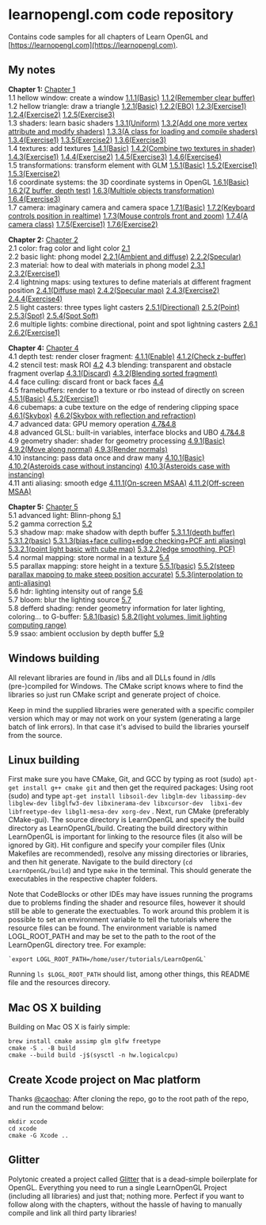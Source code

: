 # learnopengl.com code repository
Contains code samples for all chapters of Learn OpenGL and [https://learnopengl.com](https://learnopengl.com). 

## My notes
__Chapter 1:__ [Chapter 1](https://github.com/chenxy368/LearnOpenGL/tree/master/src/1.getting_started)  
1.1 hellow window: create a window [1.1.1(Basic)](https://github.com/chenxy368/LearnOpenGL/tree/master/src/1.getting_started/1.1.hello_window) [1.1.2(Remember clear buffer)](https://github.com/chenxy368/LearnOpenGL/tree/master/src/1.getting_started/1.2.hello_window_clear)  
1.2 hellow triangle: draw a triangle [1.2.1(Basic)](https://github.com/chenxy368/LearnOpenGL/tree/master/src/1.getting_started/2.1.hello_triangle) 
[1.2.2(EBO)](https://github.com/chenxy368/LearnOpenGL/tree/master/src/1.getting_started/2.2.hello_triangle_indexed) 
[1.2.3(Exercise1)](https://github.com/chenxy368/LearnOpenGL/tree/master/src/1.getting_started/2.3.hello_triangle_exercise1) 
[1.2.4(Exercise2)](https://github.com/chenxy368/LearnOpenGL/tree/master/src/1.getting_started/2.4.hello_triangle_exercise2)
[1.2.5(Exercise3)](https://github.com/chenxy368/LearnOpenGL/tree/master/src/1.getting_started/2.5.hello_triangle_exercise3)  
1.3 shaders: learn basic shaders [1.3.1(Uniform)](https://github.com/chenxy368/LearnOpenGL/tree/master/src/1.getting_started/3.1.shaders_uniform)
[1.3.2(Add one more vertex attribute and modify shaders)](https://github.com/chenxy368/LearnOpenGL/tree/master/src/1.getting_started/3.2.shaders_interpolation) 
[1.3.3(A class for loading and compile shaders)](https://github.com/chenxy368/LearnOpenGL/tree/master/src/1.getting_started/3.3.shaders_class) 
[1.3.4(Exercise1)](https://github.com/chenxy368/LearnOpenGL/tree/master/src/1.getting_started/3.4.shaders_exercise1)
[1.3.5(Exercise2)](https://github.com/chenxy368/LearnOpenGL/tree/master/src/1.getting_started/3.5.shaders_exercise2)
[1.3.6(Exercise3)](https://github.com/chenxy368/LearnOpenGL/tree/master/src/1.getting_started/3.6.shaders_exercise3)  
1.4 textures: add textures [1.4.1(Basic)](https://github.com/chenxy368/LearnOpenGL/tree/master/src/1.getting_started/4.1.textures) 
[1.4.2(Combine two textures in shader)](https://github.com/chenxy368/LearnOpenGL/tree/master/src/1.getting_started/4.2.textures_combined)
[1.4.3(Exercise1)](https://github.com/chenxy368/LearnOpenGL/tree/master/src/1.getting_started/4.3.textures_exercise1)
[1.4.4(Exercise2)](https://github.com/chenxy368/LearnOpenGL/tree/master/src/1.getting_started/4.4.textures_exercise2)
[1.4.5(Exercise3)](https://github.com/chenxy368/LearnOpenGL/tree/master/src/1.getting_started/4.5.textures_exercise3)
[1.4.6(Exercise4)](https://github.com/chenxy368/LearnOpenGL/tree/master/src/1.getting_started/4.6.textures_exercise4)  
1.5 transformations: transform element with GLM [1.5.1(Basic)](https://github.com/chenxy368/LearnOpenGL/tree/master/src/1.getting_started/5.1.transformations) 
[1.5.2(Exercise1)](https://github.com/chenxy368/LearnOpenGL/tree/master/src/1.getting_started/5.2.transformations_exercise1)
[1.5.3(Exercise2)](https://github.com/chenxy368/LearnOpenGL/tree/master/src/1.getting_started/5.2.transformations_exercise2)  
1.6 coordinate systems: the 3D coordinate systems in OpenGL [1.6.1(Basic)](https://github.com/chenxy368/LearnOpenGL/tree/master/src/1.getting_started/6.1.coordinate_systems) 
[1.6.2(Z buffer, depth test)](https://github.com/chenxy368/LearnOpenGL/tree/master/src/1.getting_started/6.2.coordinate_systems_depth) 
[1.6.3(Multiple objects transformation)](https://github.com/chenxy368/LearnOpenGL/tree/master/src/1.getting_started/6.3.coordinate_systems_multiple) 
[1.6.4(Exercise3)](https://github.com/chenxy368/LearnOpenGL/tree/master/src/1.getting_started/6.4.coordinate_systems_exercise3)  
1.7 camera: imaginary camera and camera space [1.7.1(Basic)](https://github.com/chenxy368/LearnOpenGL/tree/master/src/1.getting_started/7.1.camera_circle) 
[1.7.2(Keyboard controls position in realtime)](https://github.com/chenxy368/LearnOpenGL/tree/master/src/1.getting_started/7.2.camera_keyboard_dt) 
[1.7.3(Mouse controls front and zoom)](https://github.com/chenxy368/LearnOpenGL/tree/master/src/1.getting_started/7.3.camera_mouse_zoom) 
[1.7.4(A camera class)](https://github.com/chenxy368/LearnOpenGL/tree/master/src/1.getting_started/7.4.camera_class) 
[1.7.5(Exercise1)](https://github.com/chenxy368/LearnOpenGL/tree/master/src/1.getting_started/7.5.camera_exercise1) 
[1.7.6(Exercise2)](https://github.com/chenxy368/LearnOpenGL/tree/master/src/1.getting_started/7.6.camera_exercise2)

__Chapter 2:__ [Chapter 2](https://github.com/chenxy368/LearnOpenGLWithNotes/tree/master/src/2.lighting)  
2.1 color: frag color and light color [2.1](https://github.com/chenxy368/LearnOpenGLWithNotes/tree/master/src/2.lighting/1.colors)  
2.2 basic light: phong model [2.2.1(Ambient and diffuse)](https://github.com/chenxy368/LearnOpenGLWithNotes/tree/master/src/2.lighting/2.1.basic_lighting_diffuse) 
[2.2.2(Specular)](https://github.com/chenxy368/LearnOpenGLWithNotes/tree/master/src/2.lighting/2.2.basic_lighting_specular)  
2.3 material: how to deal with materials in phong model [2.3.1](https://github.com/chenxy368/LearnOpenGLWithNotes/tree/master/src/2.lighting/3.1.materials) 
[2.3.2(Exercise1)](https://github.com/chenxy368/LearnOpenGLWithNotes/tree/master/src/2.lighting/3.2.materials_exercise1)  
2.4 lightning maps: using textures to define materials at different fragment position 
[2.4.1(Diffuse map)](https://github.com/chenxy368/LearnOpenGLWithNotes/tree/master/src/2.lighting/4.1.lighting_maps_diffuse_map) 
[2.4.2(Specular map)](https://github.com/chenxy368/LearnOpenGLWithNotes/tree/master/src/2.lighting/4.2.lighting_maps_specular_map) 
[2.4.3(Exercise2)](https://github.com/chenxy368/LearnOpenGLWithNotes/tree/master/src/2.lighting/4.3.lighting_maps_exercise2)
[2.4.4(Exercise4)](https://github.com/chenxy368/LearnOpenGLWithNotes/tree/master/src/2.lighting/4.4.lighting_maps_exercise4)  
2.5 light casters: three types light casters 
[2.5.1(Directional)](https://github.com/chenxy368/LearnOpenGLWithNotes/tree/master/src/2.lighting/5.1.light_casters_directional) 
[2.5.2(Point)](https://github.com/chenxy368/LearnOpenGLWithNotes/tree/master/src/2.lighting/5.2.light_casters_point)
[2.5.3(Spot)](https://github.com/chenxy368/LearnOpenGLWithNotes/tree/master/src/2.lighting/5.3.light_casters_spot)
[2.5.4(Spot Soft)](https://github.com/chenxy368/LearnOpenGLWithNotes/tree/master/src/2.lighting/5.4.light_casters_spot_soft)  
2.6 multiple lights: combine directional, point and spot lightning casters 
[2.6.1](https://github.com/chenxy368/LearnOpenGLWithNotes/tree/master/src/2.lighting/6.multiple_lights)
[2.6.2(Exercise1)](https://github.com/chenxy368/LearnOpenGLWithNotes/tree/master/src/2.lighting/6.multiple_lights_exercise1)

__Chapter 4:__ [Chapter 4](https://github.com/chenxy368/LearnOpenGLWithNotes/tree/master/src/4.advanced_opengl)  
4.1 depth test: render closer fragment: [4.1.1(Enable)](https://github.com/chenxy368/LearnOpenGLWithNotes/tree/master/src/4.advanced_opengl/1.1.depth_testing)
[4.1.2(Check z-buffer)](https://github.com/chenxy368/LearnOpenGLWithNotes/tree/master/src/4.advanced_opengl/1.2.depth_testing_view)
4.2 stencil test: mask ROI [4.2](https://github.com/chenxy368/LearnOpenGLWithNotes/tree/master/src/4.advanced_opengl/2.stencil_testing)
4.3 blending: transparent and obstacle fragment overlap 
[4.3.1(Discard)](https://github.com/chenxy368/LearnOpenGLWithNotes/tree/master/src/4.advanced_opengl/3.1.blending_discard) 
[4.3.2(Blending sorted fragment)](https://github.com/chenxy368/LearnOpenGLWithNotes/tree/master/src/4.advanced_opengl/3.2.blending_sort)  
4.4 face culling: discard front or back faces [4.4](https://github.com/chenxy368/LearnOpenGLWithNotes/tree/master/src/4.advanced_opengl/4.face_culling_exercise1)  
4.5 framebuffers: render to a texture or rbo instead of directly on screen 
[4.5.1(Basic)](https://github.com/chenxy368/LearnOpenGLWithNotes/tree/master/src/4.advanced_opengl/5.1.framebuffers) 
[4.5.2(Exercise1)](https://github.com/chenxy368/LearnOpenGLWithNotes/tree/master/src/4.advanced_opengl/5.2.framebuffers_exercise1)  
4.6 cubemaps: a cube texture on the edge of rendering clipping space 
[4.6.1(Skybox)](https://github.com/chenxy368/LearnOpenGLWithNotes/tree/master/src/4.advanced_opengl/6.1.cubemaps_skybox)
[4.6.2(Skybox with reflection and refraction)](https://github.com/chenxy368/LearnOpenGLWithNotes/tree/master/src/4.advanced_opengl/6.2.cubemaps_environment_mapping)  
4.7 advanced data: GPU memory operation [4.7&4.8](https://github.com/chenxy368/LearnOpenGLWithNotes/tree/master/src/4.advanced_opengl/8.advanced_glsl_ubo)  
4.8 advanced GLSL: built-in variables, interface blocks and UBO 
[4.7&4.8](https://github.com/chenxy368/LearnOpenGLWithNotes/tree/master/src/4.advanced_opengl/8.advanced_glsl_ubo)  
4.9 geometry shader: shader for geometry processing 
[4.9.1(Basic)](https://github.com/chenxy368/LearnOpenGLWithNotes/tree/master/src/4.advanced_opengl/9.1.geometry_shader_houses) 
[4.9.2(Move along normal)](https://github.com/chenxy368/LearnOpenGLWithNotes/tree/master/src/4.advanced_opengl/9.2.geometry_shader_exploding) 
[4.9.3(Render normals)](https://github.com/chenxy368/LearnOpenGLWithNotes/tree/master/src/4.advanced_opengl/9.3.geometry_shader_normals)  
4.10 instancing: pass data once and draw many 
[4.10.1(Basic)](https://github.com/chenxy368/LearnOpenGLWithNotes/tree/master/src/4.advanced_opengl/10.1.instancing_quads) 
[4.10.2(Asteroids case without instancing)](https://github.com/chenxy368/LearnOpenGLWithNotes/tree/master/src/4.advanced_opengl/10.2.asteroids) 
[4.10.3(Asteroids case with instancing)](https://github.com/chenxy368/LearnOpenGLWithNotes/tree/master/src/4.advanced_opengl/10.3.asteroids_instanced)  
4.11 anti aliasing: smooth edge [4.11.1(On-screen MSAA)](https://github.com/chenxy368/LearnOpenGLWithNotes/tree/master/src/4.advanced_opengl/11.1.anti_aliasing_msaa) 
[4.11.2(Off-screen MSAA)](https://github.com/chenxy368/LearnOpenGLWithNotes/tree/master/src/4.advanced_opengl/11.2.anti_aliasing_offscreen)

__Chapter 5:__ [Chapter 5](https://github.com/chenxy368/LearnOpenGLWithNotes/tree/master/src/5.advanced_lighting)  
5.1 advanced light: Blinn-phong [5.1](https://github.com/chenxy368/LearnOpenGLWithNotes/tree/master/src/5.advanced_lighting/1.advanced_lighting)  
5.2 gamma correction [5.2](https://github.com/chenxy368/LearnOpenGLWithNotes/tree/master/src/5.advanced_lighting/2.gamma_correction)  
5.3 shadow map: make shadow with depth buffer
[5.3.1.1(depth buffer)](https://github.com/chenxy368/LearnOpenGLWithNotes/tree/master/src/5.advanced_lighting/3.1.1.shadow_mapping_depth)
[5.3.1.2(basic)](https://github.com/chenxy368/LearnOpenGLWithNotes/tree/master/src/5.advanced_lighting/3.1.2.shadow_mapping_base)
[5.3.1.3(bias+face culling+edge checking+PCF anti aliasing)](https://github.com/chenxy368/LearnOpenGLWithNotes/tree/master/src/5.advanced_lighting/3.1.3.shadow_mapping)
[5.3.2.1(point light basic with cube map)](https://github.com/chenxy368/LearnOpenGLWithNotes/tree/master/src/5.advanced_lighting/3.2.1.point_shadows)
[5.3.2.2(edge smoothing, PCF)](https://github.com/chenxy368/LearnOpenGLWithNotes/tree/master/src/5.advanced_lighting/3.2.2.point_shadows_soft)  
5.4 normal mapping: store normal in a texture [5.4](https://github.com/chenxy368/LearnOpenGLWithNotes/tree/master/src/5.advanced_lighting/4.normal_mapping)  
5.5 parallax mapping: store height in a texture 
[5.5.1(basic)](https://github.com/chenxy368/LearnOpenGLWithNotes/tree/master/src/5.advanced_lighting/5.1.parallax_mapping)
[5.5.2(steep parallax mapping to make steep position accurate)](https://github.com/chenxy368/LearnOpenGLWithNotes/tree/master/src/5.advanced_lighting/5.2.steep_parallax_mapping)
[5.5.3(interpolation to anti-aliasing)](https://github.com/chenxy368/LearnOpenGLWithNotes/tree/master/src/5.advanced_lighting/5.3.parallax_occlusion_mapping)  
5.6 hdr: lighting intensity out of range [5.6](https://github.com/chenxy368/LearnOpenGLWithNotes/tree/master/src/5.advanced_lighting/6.hdr)  
5.7 bloom: blur the lighting source [5.7](https://github.com/chenxy368/LearnOpenGLWithNotes/tree/master/src/5.advanced_lighting/7.bloom)  
5.8 defferd shading: render geometry information for later lighting, coloring... to G-buffer: 
[5.8.1(basic)](https://github.com/chenxy368/LearnOpenGLWithNotes/tree/master/src/5.advanced_lighting/8.1.deferred_shading)
[5.8.2(light volumes, limit lighting computing range)](https://github.com/chenxy368/LearnOpenGLWithNotes/tree/master/src/5.advanced_lighting/8.2.deferred_shading_volumes)  
5.9 ssao: ambient occlusion by depth buffer [5.9](https://github.com/chenxy368/LearnOpenGLWithNotes/tree/master/src/5.advanced_lighting/9.ssao)


## Windows building
All relevant libraries are found in /libs and all DLLs found in /dlls (pre-)compiled for Windows. 
The CMake script knows where to find the libraries so just run CMake script and generate project of choice.

Keep in mind the supplied libraries were generated with a specific compiler version which may or may not work on your system (generating a large batch of link errors). In that case it's advised to build the libraries yourself from the source.

## Linux building
First make sure you have CMake, Git, and GCC by typing as root (sudo) `apt-get install g++ cmake git` and then get the required packages:
Using root (sudo) and type `apt-get install libsoil-dev libglm-dev libassimp-dev libglew-dev libglfw3-dev libxinerama-dev libxcursor-dev  libxi-dev libfreetype-dev libgl1-mesa-dev xorg-dev` .
Next, run CMake (preferably CMake-gui). The source directory is LearnOpenGL and specify the build directory as LearnOpenGL/build. Creating the build directory within LearnOpenGL is important for linking to the resource files (it also will be ignored by Git). Hit configure and specify your compiler files (Unix Makefiles are recommended), resolve any missing directories or libraries, and then hit generate. Navigate to the build directory (`cd LearnOpenGL/build`) and type `make` in the terminal. This should generate the executables in the respective chapter folders.

Note that CodeBlocks or other IDEs may have issues running the programs due to problems finding the shader and resource files, however it should still be able to generate the exectuables. To work around this problem it is possible to set an environment variable to tell the tutorials where the resource files can be found. The environment variable is named LOGL_ROOT_PATH and may be set to the path to the root of the LearnOpenGL directory tree. For example:

    `export LOGL_ROOT_PATH=/home/user/tutorials/LearnOpenGL`

Running `ls $LOGL_ROOT_PATH` should list, among other things, this README file and the resources direcory.

## Mac OS X building
Building on Mac OS X is fairly simple:
```
brew install cmake assimp glm glfw freetype
cmake -S . -B build
cmake --build build -j$(sysctl -n hw.logicalcpu)
```
## Create Xcode project on Mac platform
Thanks [@caochao](https://github.com/caochao):
After cloning the repo, go to the root path of the repo, and run the command below:
```
mkdir xcode
cd xcode
cmake -G Xcode ..
```

## Glitter
Polytonic created a project called [Glitter](https://github.com/Polytonic/Glitter) that is a dead-simple boilerplate for OpenGL. 
Everything you need to run a single LearnOpenGL Project (including all libraries) and just that; nothing more. 
Perfect if you want to follow along with the chapters, without the hassle of having to manually compile and link all third party libraries!
